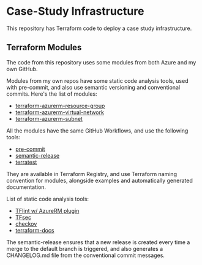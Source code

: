 # Case-Study Infrastructure

This repository has Terraform code to deploy a case study infrastructure.

## Terraform Modules

The code from this repository uses some modules from both Azure and my own GitHub.

Modules from my own repos have some static code analysis tools, used with pre-commit, and also use semantic versioning and conventional commits.
Here's the list of modules:

- [terraform-azurerm-resource-group](https://github.com/bcochofel/terraform-azurerm-resource-group)
- [terraform-azurerm-virtual-network](https://github.com/bcochofel/terraform-azurerm-virtual-network)
- [terraform-azurerm-subnet](https://github.com/bcochofel/terraform-azurerm-subnet)

All the modules have the same GitHub Workflows, and use the following tools:

- [pre-commit](https://pre-commit.com/)
- [semantic-release](https://semantic-release.gitbook.io/semantic-release)
- [terratest](https://terratest.gruntwork.io/)

They are available in Terraform Registry, and use Terraform naming convention for modules, alongside examples and automatically generated documentation.

List of static code analysis tools:

- [TFlint w/ AzureRM plugin](https://github.com/terraform-linters/tflint)
- [TFsec](https://github.com/aquasecurity/tfsec)
- [checkov](https://www.checkov.io/)
- [terraform-docs](https://terraform-docs.io/)

The semantic-release ensures that a new release is created every time a merge to the default branch is triggered, and also generates a CHANGELOG.md file from the conventional commit messages.
